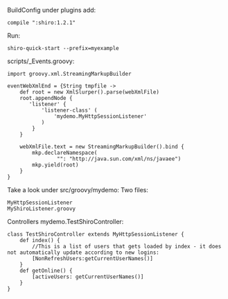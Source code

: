 BuildConfig under plugins add: 
```
compile ":shiro:1.2.1"
```


Run:
```
shiro-quick-start --prefix=myexample
```


scripts/_Events.groovy:
```
import groovy.xml.StreamingMarkupBuilder

eventWebXmlEnd = {String tmpfile ->
    def root = new XmlSlurper().parse(webXmlFile)
    root.appendNode {
       'listener' {
		   'listener-class' (
			   'mydemo.MyHttpSessionListener'
		   )
        }
    }

    webXmlFile.text = new StreamingMarkupBuilder().bind {
        mkp.declareNamespace(
                "": "http://java.sun.com/xml/ns/javaee")
        mkp.yield(root)
    }
}
```

Take a look under src/groovy/mydemo: Two files:
```
MyHttpSessionListener 
MyShiroListener.groovy
```



Controllers mydemo.TestShiroController:
```
class TestShiroController extends MyHttpSessionListener {
    def index() {
		//This is a list of users that gets loaded by index - it does not automatically update according to new logins:	
		[NonRefreshUsers:getCurrentUserNames()]
	}
	def getOnline() { 
		[activeUsers: getCurrentUserNames()]
	}
}
```





